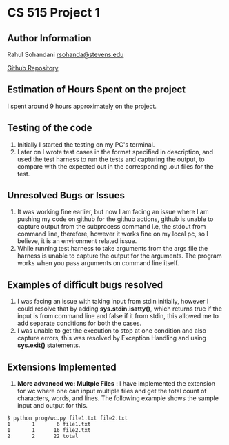# CS 515 Project 1

## Author Information
Rahul Sohandani rsohanda@stevens.edu

[Github Repository](https://github.com/rahul240699/CS515-Project-1)

## Estimation of Hours Spent on the project
I spent around 9 hours approximately on the project.

## Testing of the code
1. Initially I started the testing on my PC's terminal.
2. Later on I wrote test cases in the format specified in description, and used the test harness to run the tests and capturing the output, to compare with the expected out in the corresponding .out files for the test.

## Unresolved Bugs or Issues
1. It was working fine earlier, but now I am facing an issue where I am pushing my code on github for the github actions, github is unable to capture output from the subprocess command i.e, the stdout from command line, therefore, however it works fine on my local pc, so I believe, it is an environment related issue.
2. While running test harness to take arguments from the args file the harness is unable to capture the output for the arguments. The program works when you pass arguments on command line itself.



## Examples of difficult bugs resolved
1. I was facing an issue with taking input from stdin initially, however I could resolve that by adding **sys.stdin.isatty()**, which returns true if the input is from command line and false if it from stdin, this allowed me to add separate conditions for both the cases.
2. I was unable to get the execution to stop at one condition and also capture errors, this was resolved by Exception Handling and using **sys.exit()** statements.

## Extensions Implemented
1. **More advanced wc: Multple Files** : I have implemented the extension for wc where one can input multiple files and get the total count of characters, words, and lines. The following example shows the sample input and output for this.

```
$ python prog/wc.py file1.txt file2.txt
1       1       6 file1.txt
1       1      16 file2.txt
2       2      22 total
```